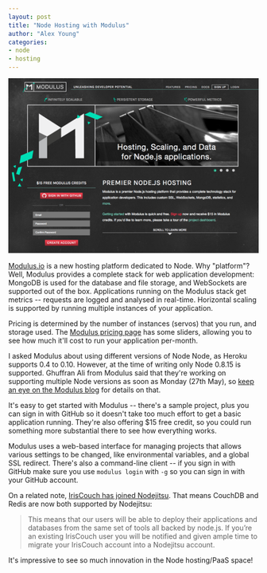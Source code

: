 ```yaml
---
layout: post
title: "Node Hosting with Modulus"
author: "Alex Young"
categories: 
- node
- hosting
---
```


![Modulus](/images/posts/modulus.png)

[Modulus.io](https://modulus.io/) is a new hosting platform dedicated to Node.  Why "platform"?  Well, Modulus provides a complete stack for web application development: MongoDB is used for the database and file storage, and WebSockets are supported out of the box.  Applications running on the Modulus stack get metrics -- requests are logged and analysed in real-time.  Horizontal scaling is supported by running multiple instances of your application.

Pricing is determined by the number of instances (servos) that you run, and storage used.  The [Modulus pricing page](https://modulus.io/pricing) has some sliders, allowing you to see how much it'll cost to run your application per-month.

I asked Modulus about using different versions of Node Node, as Heroku supports 0.4 to 0.10.  However, at the time of writing only Node 0.8.15 is supported.  Ghuffran Ali from Modulus said that they're working on supporting multiple Node versions as soon as Monday (27th May), so [keep an eye on the Modulus blog](http://blog.modulus.io/) for details on that.

It's easy to get started with Modulus -- there's a sample project, plus you can sign in with GitHub so it doesn't take too much effort to get a basic application running.  They're also offering $15 free credit, so you could run something more substantial there to see how everything works.

Modulus uses a web-based interface for managing projects that allows various settings to be changed, like environmental variables, and a global SSL redirect.  There's also a command-line client -- if you sign in with GitHub make sure you use `modulus login` with `-g` so you can sign in with your GitHub account.

On a related note, [IrisCouch has joined Nodejitsu](http://blog.nodejitsu.com/iriscouch-acquisition).  That means CouchDB and Redis are now both supported by Nodejitsu:

> This means that our users will be able to deploy their applications and databases from the same set of tools all backed by node.js. If you’re an existing IrisCouch user you will be notified and given ample time to migrate your IrisCouch account into a Nodejitsu account.

It's impressive to see so much innovation in the Node hosting/PaaS space!
